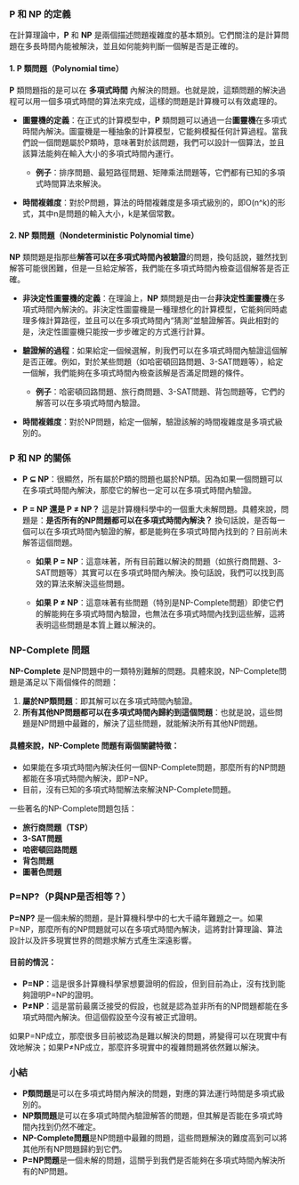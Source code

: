 ### P 和 NP 的定義

在計算理論中，**P** 和 **NP** 是兩個描述問題複雜度的基本類別。它們關注的是計算問題在多長時間內能被解決，並且如何能夠判斷一個解是否是正確的。

#### 1. **P 類問題（Polynomial time）**
**P** 類問題指的是可以在 **多項式時間** 內解決的問題。也就是說，這類問題的解決過程可以用一個多項式時間的算法來完成，這樣的問題是計算機可以有效處理的。

- **圖靈機的定義**：在正式的計算模型中，**P** 類問題可以通過一台**圖靈機**在多項式時間內解決。圖靈機是一種抽象的計算模型，它能夠模擬任何計算過程。當我們說一個問題屬於P類時，意味著對於該問題，我們可以設計一個算法，並且該算法能夠在輸入大小的多項式時間內運行。
  
  - **例子**：排序問題、最短路徑問題、矩陣乘法問題等，它們都有已知的多項式時間算法來解決。

- **時間複雜度**：對於P問題，算法的時間複雜度是多項式級別的，即O(n^k)的形式，其中n是問題的輸入大小，k是某個常數。

#### 2. **NP 類問題（Nondeterministic Polynomial time）**
**NP** 類問題是指那些**解答可以在多項式時間內被驗證**的問題，換句話說，雖然找到解答可能很困難，但是一旦給定解答，我們能在多項式時間內檢查這個解答是否正確。

- **非決定性圖靈機的定義**：在理論上，**NP** 類問題是由一台**非決定性圖靈機**在多項式時間內解決的。非決定性圖靈機是一種理想化的計算模型，它能夠同時處理多條計算路徑，並且可以在多項式時間內“猜測”並驗證解答。與此相對的是，決定性圖靈機只能按一步步確定的方式進行計算。

- **驗證解的過程**：如果給定一個候選解，則我們可以在多項式時間內驗證這個解是否正確。例如，對於某些問題（如哈密頓回路問題、3-SAT問題等），給定一個解，我們能夠在多項式時間內檢查該解是否滿足問題的條件。

  - **例子**：哈密頓回路問題、旅行商問題、3-SAT問題、背包問題等，它們的解答可以在多項式時間內驗證。

- **時間複雜度**：對於NP問題，給定一個解，驗證該解的時間複雜度是多項式級別的。

### P 和 NP 的關係

- **P ⊆ NP**：很顯然，所有屬於P類的問題也屬於NP類。因為如果一個問題可以在多項式時間內解決，那麼它的解也一定可以在多項式時間內驗證。

- **P = NP 還是 P ≠ NP？** 這是計算機科學中的一個重大未解問題。具體來說，問題是：**是否所有的NP問題都可以在多項式時間內解決？** 換句話說，是否每一個可以在多項式時間內驗證的解，都是能夠在多項式時間內找到的？目前尚未解答這個問題。

  - **如果 P = NP**：這意味著，所有目前難以解決的問題（如旅行商問題、3-SAT問題等）其實可以在多項式時間內解決。換句話說，我們可以找到高效的算法來解決這些問題。
  
  - **如果 P ≠ NP**：這意味著有些問題（特別是NP-Complete問題）即使它們的解能夠在多項式時間內驗證，也無法在多項式時間內找到這些解，這將表明這些問題是本質上難以解決的。

### NP-Complete 問題

**NP-Complete** 是NP問題中的一類特別難解的問題。具體來說，NP-Complete問題是滿足以下兩個條件的問題：

1. **屬於NP類問題**：即其解可以在多項式時間內驗證。
2. **所有其他NP問題都可以在多項式時間內歸約到這個問題**：也就是說，這些問題是NP問題中最難的，解決了這些問題，就能解決所有其他NP問題。

#### 具體來說，**NP-Complete** 問題有兩個關鍵特徵：
- 如果能在多項式時間內解決任何一個NP-Complete問題，那麼所有的NP問題都能在多項式時間內解決，即P=NP。
- 目前，沒有已知的多項式時間解法來解決NP-Complete問題。

一些著名的NP-Complete問題包括：
- **旅行商問題（TSP）**
- **3-SAT問題**
- **哈密頓回路問題**
- **背包問題**
- **圖著色問題**

### P=NP?（P與NP是否相等？）

**P=NP?** 是一個未解的問題，是計算機科學中的七大千禧年難題之一。如果P=NP，那麼所有的NP問題就可以在多項式時間內解決，這將對計算理論、算法設計以及許多現實世界的問題求解方式產生深遠影響。

#### 目前的情況：
- **P=NP**：這是很多計算機科學家想要證明的假設，但到目前為止，沒有找到能夠證明P=NP的證明。
- **P≠NP**：這是當前最廣泛接受的假設，也就是認為並非所有的NP問題都能在多項式時間內解決。但這個假設至今沒有被正式證明。

如果P=NP成立，那麼很多目前被認為是難以解決的問題，將變得可以在現實中有效地解決；如果P≠NP成立，那麼許多現實中的複雜問題將依然難以解決。

### 小結

- **P類問題**是可以在多項式時間內解決的問題，對應的算法運行時間是多項式級別的。
- **NP類問題**是可以在多項式時間內驗證解答的問題，但其解是否能在多項式時間內找到仍然不確定。
- **NP-Complete問題**是NP問題中最難的問題，這些問題解決的難度高到可以將其他所有NP問題歸約到它們。
- **P=NP問題**是一個未解的問題，這關乎到我們是否能夠在多項式時間內解決所有的NP問題。